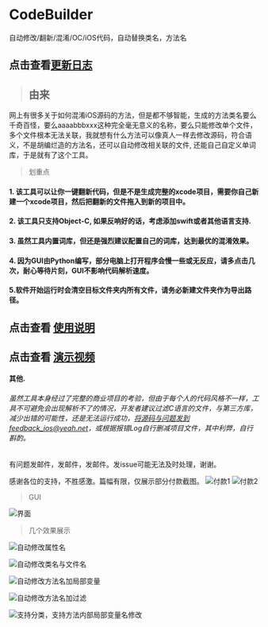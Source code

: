 # CodeBuilder
自动修改/翻新/混淆/OC/iOS代码，自动替换类名，方法名

## 点击查看[更新日志](./更新日志/README.md)

> ## 由来

网上有很多关于如何混淆iOS源码的方法，但是都不够智能，生成的方法类名要么千奇百怪，要么aaaabbbxxx这种完全毫无意义的名称，要么只能修改单个文件，多个文件根本无法关联，我就想有什么方法可以像真人一样去修改源码，符合语义，不是胡编烂造的方法名，还可以自动修改相关联的文件, 还能自己自定义单词库，于是就有了这个工具。

>划重点
#### 1. 该工具可以让你一键翻新代码，但是不是生成完整的xcode项目，需要你自己新建一个xcode项目，然后把翻新的文件拖入到新的项目中。
#### 2. 该工具只支持Object-C, 如果反响好的话，考虑添加swift或者其他语言支持.
#### 3. 虽然工具内置词库，但还是强烈建议配置自己的词库，达到最优的混淆效果。
#### 4. 因为GUI由Python编写，部分电脑上打开程序会慢一些或无反应，请多点击几次，耐心等待片刻，GUI不影响代码解析速度。
#### 5.软件开始运行时会清空目标文件夹内所有文件，请务必新建文件夹作为导出路径。

## 点击查看 [使用说明](./使用说明/README.md)

## 点击查看 [演示视频](https://v.youku.com/v_show/id_XNTkyMDQzMzg2OA==.html)
#### 其他.
###### 虽然工具本身经过了完整的商业项目的考验，但由于每个人的代码风格不一样，工具不可避免会出现解析不了的情况，开发者建议过滤C语言的文件，与第三方库，减少出错的可能性，还是无法运行成功，将源码与问题发到feedback_ios@yeah.net，或根据报错Log自行删减项目文件，其中利弊，自行斟酌。
有问题发邮件，发邮件，发邮件。发issue可能无法及时处理，谢谢。

感谢各位的支持，不胜感激。篇幅有限，仅展示部分付款截图。
![付款1](./images/payment_01.JPG)
![付款2](./images/payment_02.JPG)
> GUI

![界面](./images/app_GUI.png)

>几个效果展示

![自动修改属性名](./images/effection_00.png)

![自动修改类名与文件名](./images/effection_01.png)

![自动修改方法名加局部变量](./images/effection_02.png)

![自动修改方法名加过滤](./images/effection_03.png)

![支持分类，支持方法内部局部变量名修改](./images/effection_04.png)

